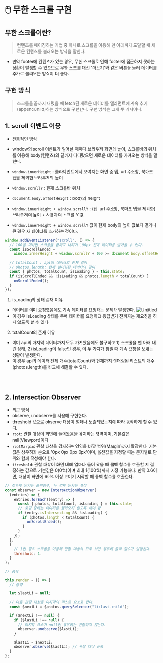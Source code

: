 # 🖱️ 무한 스크롤 구현

## 무한 스크롤이란?

> 컨텐츠를 페이징하는 기법 중 하나로 스크롤을 이용해 맨 아래까지 도달할 때 새로운 컨텐츠를 불러오는 방식을 말한다.

- 만약 footer에 컨텐츠가 있는 경우, 무한 스크롤로 인해 footer에 접근하지 못하는 상황이 발생할 수 있으므로 무한 스크롤 대신 '더보기'와 같은 버튼을 눌러 데이터를 추가로 불러오는 방식이 더 좋다.

## 구현 방식

> 스크롤을 끝까지 내렸을 때 fetch된 새로운 데이터를 엘리먼트에 계속 추가(appendChild)하는 방식으로 구현한다. 구현 방식은 크게 두 가지이다.

## 1. scroll 이벤트 이용

- 전통적인 방식
- window의 scroll 이벤트가 일어날 때마다 브라우저 화면의 높이, 스크롤바의 위치를 이용해 body(컨텐츠)의 끝까지 다다랐으면 새로운 데이터를 가져오는 방식을 말한다.

- `window.innerHeight` : 클라이언트에서 보여지는 화면 중 탭, url 주소창, 북마크 탭을 제외한 브라우저의 높이
- `window.scrollY` : 현재 스크롤바 위치
- `document.body.offsetHeight` : body의 height
- `window.innerHeight + window.scrollY` : (탭, url 주소창, 북마크 탭을 제외한)브라우저의 높이 + 사용자의 스크롤 Y 값
- `window.innerHeight + window.scrollY` 값이 현재 body의 높이 값보다 같거나 큰 경우 새 데이터를 추가하는 것이다.

```javascript
window.addEventListener("scroll", () => {
  // 100을 더하면 스크롤을 끝까지 내리기 100px 전에 데이터를 받아올 수 있다.
  const isScrollEnded =
    window.innerHeight + window.scrollY + 100 >= document.body.offsetHeight;

  // totalCount : api의 데이터의 전체 길이
  // photos.length: 현재 랜더링된 데이터의 길이
  const { photos, totalCount, isLoading } = this.state;
  if (isScrollEnded && !isLoading && photos.length < totalCount) {
    onScrollEnded();
  }
});
```

1. isLoading의 상태 존재 이유

- 데이터를 이미 요청했음에도 계속 데이터를 요청하는 문제가 발생한다.
  ![Untitled](https://s3-us-west-2.amazonaws.com/secure.notion-static.com/d7f6ef74-9be0-4b94-a4dc-ea9189361f07/Untitled.png)
- 이 경우 isLoading 상태를 두어 데이터를 요청하고 응답받기 전까지는 재요청을 하지 않도록 할 수 있다.

2. totalCount의 존재 이유

- 이미 api의 마지막 데이터까지 모두 가져왔음에도 불구하고 1) 스크롤을 맨 아래 내린 상태, 2) isLoading이 false인 경우, 이 두 가지가 참일 때 계속 요청을 보내는 상황이 발생한다.
- 이 경우 api의 데이터 전체 개수(totalCount)와 현재까지 랜더링된 리스트의 개수(photos.length)를 비교해 해결할 수 있다.

<br />
<br />

## 2. Intersection Observer

- 최근 방식
- observe, unobserve를 사용해 구현한다.
- threshold 값으로 observe 대상이 얼마나 노출되었는지에 따라 동작하게 할 수 있다.
- `root`: 관찰 대상이 화면에 들어왔음을 감지하는 영역이며, 기본값은 null(Viewport)이다.
- `rootMargin`: 관찰 대상을 감지하는 영역을 바깥 범위(Margin)까지 확장한다. 기본값은 상우하좌 순으로 '0px 0px 0px 0px'이며, 옵션값을 지정할 때는 문자열로 단위와 함께 작성해야 한다.
- `threshold`: 관찰 대상이 화면 내에 얼마나 들어 왔을 때 콜백 함수를 호출할 지 결정하는 값으로 기본값은 0(0%)이며 최대 1(100%)까지 지정 가능하다. 만약 0.6이면, 대상이 화면에 60% 이상 보이기 시작할 때 콜백 함수를 호출한다.

```javascript
// 첫번째 인자는 콜백함수, 두 번째 인자는 설정
const observer = new IntersectionObserver(
  (entries) => {
    entries.forEach((entry) => {
      const { photos, totalCount, isLoading } = this.state;
      // 로딩 중에는 데이터를 불러오지 않도록 해야 함
      if (entry.isIntersecting && !isLoading) {
        if (photos.length < totalCount) {
          onScrollEnded();
        }
      }
    });
  },
  {
    // 1인 경우 스크롤을 이용해 관찰 대상이 모두 보인 경우에 콜백 함수가 실행된다.
    threshold: 1,
  }
);

// 중략

this.render = () => {
  // 중략

  let $lastLi = null;

  // 다음 관찰 대상을 마지막의 리스트 요소로 한다.
  const $nextLi = $photos.querySelector("li:last-child");

  if ($nextLi !== null) {
    if ($lastLi !== null) {
      // 마지막 요소가 null인 경우에는 관찰하지 않는다.
      observer.unobserve($lastLi);
    }

    $lastLi = $nextLi;
    observer.observe($lastLi); // 관찰 대상 등록
  }
};
```
